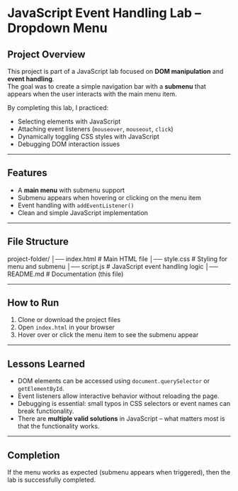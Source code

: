# JavaScript Event Handling Lab – Dropdown Menu

##  Project Overview
This project is part of a JavaScript lab focused on **DOM manipulation** and **event handling**.  
The goal was to create a simple navigation bar with a **submenu** that appears when the user interacts with the main menu item.  

By completing this lab, I practiced:
- Selecting elements with JavaScript  
- Attaching event listeners (`mouseover`, `mouseout`, `click`)  
- Dynamically toggling CSS styles with JavaScript  
- Debugging DOM interaction issues  

---

## Features
- A **main menu** with submenu support  
- Submenu appears when hovering or clicking on the menu item  
- Event handling with `addEventListener()`  
- Clean and simple JavaScript implementation  

---

## File Structure
project-folder/
│── index.html # Main HTML file
│── style.css # Styling for menu and submenu
│── script.js # JavaScript event handling logic
│── README.md # Documentation (this file)

---

## How to Run
1. Clone or download the project files  
2. Open `index.html` in your browser  
3. Hover over or click the menu item to see the submenu appear  

---

## Lessons Learned
- DOM elements can be accessed using `document.querySelector` or `getElementById`.  
- Event listeners allow interactive behavior without reloading the page.  
- Debugging is essential: small typos in CSS selectors or event names can break functionality.  
- There are **multiple valid solutions** in JavaScript – what matters most is that the functionality works.  

---

##  Completion
If the menu works as expected (submenu appears when triggered), then the lab is successfully completed. 